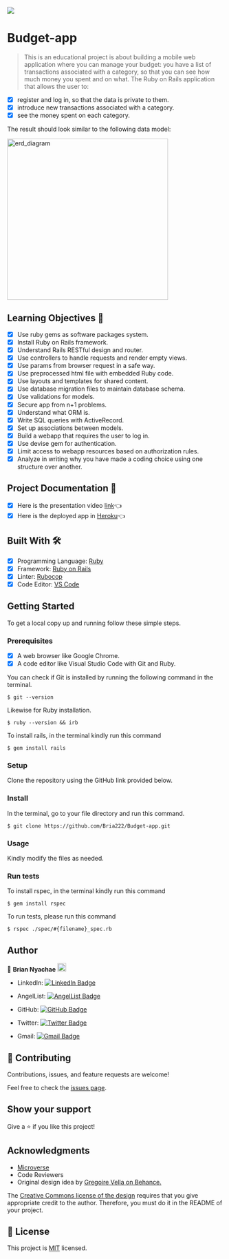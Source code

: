 ![](https://img.shields.io/badge/Microverse-blueviolet)

# Budget-app

> This is an educational project is about building a mobile web application where you can manage your budget: you have a list of transactions associated with a category, so that you can see how much money you spent and on what. The Ruby on Rails application that allows the user to:
- [x] register and log in, so that the data is private to them.
- [x] introduce new transactions associated with a category.
- [x] see the money spent on each category.

The result should look similar to the following data model:

<img width="374" alt="erd_diagram" src="https://user-images.githubusercontent.com/98527559/188287544-68d6fb5b-a265-4001-b1ac-3dc74393d720.png">

## Learning Objectives 🔖
- [x] Use ruby gems as software packages system.
- [x] Install Ruby on Rails framework.
- [x] Understand Rails RESTful design and router.
- [x] Use controllers to handle requests and render empty views.
- [x] Use params from browser request in a safe way.
- [x] Use preprocessed html file with embedded Ruby code.
- [x] Use layouts and templates for shared content.
- [x] Use database migration files to maintain database schema.
- [x] Use validations for models.
- [x] Secure app from n+1 problems.
- [x] Understand what ORM is.
- [x] Write SQL queries with ActiveRecord.
- [x] Set up associations between models.
- [x] Build a webapp that requires the user to log in.
- [x] Use devise gem for authentication.
- [x] Limit access to webapp resources based on authorization rules.
- [x] Analyze in writing why you have made a coding choice using one structure over another.

## Project Documentation 📄

- [x] Here is the presentation video [link]()👈
- [x] Here is the deployed app in [Heroku](/)👈

## Built With 🛠️

- [x] Programming Language: [Ruby](https://www.ruby-lang.org/en/)
- [x] Framework: [Ruby on Rails](https://rubyonrails.org/)
- [x] Linter: [Rubocop](https://rubocop.org/)
- [x] Code Editor: [VS Code](https://code.visualstudio.com/)

## Getting Started

To get a local copy up and running follow these simple steps.

### Prerequisites

- [x] A web browser like Google Chrome.
- [x] A code editor like Visual Studio Code with Git and Ruby.

You can check if Git is installed by running the following command in the terminal.
```
$ git --version
```

Likewise for Ruby installation.
```
$ ruby --version && irb
```

To install rails, in the terminal kindly run this command
```
$ gem install rails
```

### Setup

Clone the repository using the GitHub link provided below.

### Install

In the terminal, go to your file directory and run this command.

```
$ git clone https://github.com/Bria222/Budget-app.git
```

### Usage

Kindly modify the files as needed.

### Run tests

To install rspec, in the terminal kindly run this command

```
$ gem install rspec
```

To run tests, please run this command
```
$ rspec ./spec/#{filename}_spec.rb
```

## Author

👤 **Brian Nyachae** <img src="https://emojis.slackmojis.com/emojis/images/1531849430/4246/blob-sunglasses.gif?1531849430" width="20"/>

- LinkedIn: [![LinkedIn Badge](https://img.shields.io/badge/-mavericks--db-white?logo=LinkedIn&logoColor=0A66C2&style=plastic)](https://www.linkedin.com/in/brian-nyachae/)

- AngelList: [![AngelList Badge](https://img.shields.io/badge/-mavericks--db-white?logo=AngelList&logoColor=000000&style=plastic)](https://angel.co/u/brian-nyachae)

- GitHub: [![GitHub Badge](https://img.shields.io/badge/-mavericks--db-white?logo=GitHub&logoColor=181717&style=plastic)](https://github.com/Bria222)

- Twitter: [![Twitter Badge](https://img.shields.io/badge/-mavericks__db-white?logo=Twitter&logoColor=1DA1F2&style=plastic)](https://twitter.com/briannyachae9)


- Gmail: [![Gmail Badge](https://img.shields.io/badge/-balitaanmavericks-white?logo=Gmail&logoColor=EA4335&style=plastic)](mailto:techconsultants.bree@gmail.com)

## 🤝 Contributing

Contributions, issues, and feature requests are welcome!

Feel free to check the [issues page](https://github.com/Bria222/Budget-app.git/issues).

## Show your support

Give a ⭐️ if you like this project!

## Acknowledgments

- [Microverse](https://www.microverse.org/)
- Code Reviewers
- Original design idea by [Gregoire Vella on Behance.](https://www.behance.net/gregoirevella)

The [Creative Commons license of the design](https://creativecommons.org/licenses/by-nc/4.0/) requires that you give appropriate credit to the author. Therefore, you must do it in the README of your project.

## 📝 License

This project is [MIT](./MIT.md) licensed.